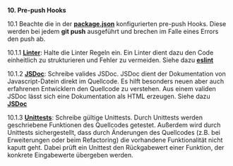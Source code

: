 **10. Pre-push Hooks**

10.1 Beachte die in der **[package.json](../../package.json)** konfigurierten pre-push Hooks. Diese werden bei jedem **git push** ausgeführt und brechen im Falle eines Errors den push ab.

10.1.1 **[Linter](./linter.md)**: Halte die Linter Regeln ein. Ein Linter dient dazu den Code einheitlich zu strukturieren und Fehler zu vermeiden. Siehe dazu **[eslint](https://eslint.org/docs/about/)**

10.1.2 **[JSDoc](./jsdoc.md)**: Schreibe valides JSDoc. JSDoc dient der Dokumentation von Javascript-Datein direkt im Quellcode. Es hilft besonders neuen aber auch erfahrenen Entwicklern den Quellcode zu verstehen. Aus einem validen JSDoc lässt sich eine Dokumentation als HTML erzeugen. Siehe dazu **[JSDoc](https://jsdoc.app/about-getting-started.html)**

10.1.3 **[Unittests](./unitTests.md)**: Schreibe gültige Unittests. Durch Unittests werden geschriebene Funktionen des Quellcodes getestet. Außerdem wird durch Unittests sichergestellt, dass durch Änderungen des Quellcodes (z.B. bei Erweiterungen oder beim Refactoring) die vorhandene Funktionalität nicht kaputt geht. Dabei prüft ein Unittest den Rückgabewert einer Funktion, der konkrete Eingabewerte übergeben werden.
